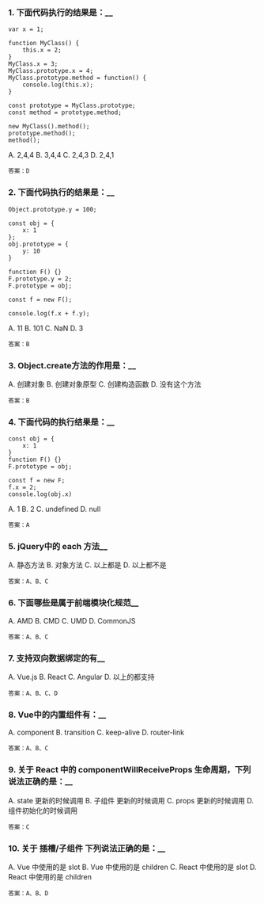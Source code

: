 ### 1. 下面代码执行的结果是：__
```
var x = 1;

function MyClass() {
    this.x = 2;
}
MyClass.x = 3;
MyClass.prototype.x = 4;
MyClass.prototype.method = function() {
    console.log(this.x);
}

const prototype = MyClass.prototype;
const method = prototype.method;

new MyClass().method();
prototype.method();
method();
```

A. 2,4,4
B. 3,4,4
C. 2,4,3
D. 2,4,1

`答案：D`

### 2. 下面代码执行的结果是：__
```
Object.prototype.y = 100;

const obj = {
    x: 1
};
obj.prototype = {
    y: 10
}

function F() {}
F.prototype.y = 2;
F.prototype = obj;

const f = new F();

console.log(f.x + f.y);
```

A. 11
B. 101
C. NaN
D. 3

`答案：B`

### 3. Object.create方法的作用是：__

A. 创建对象
B. 创建对象原型
C. 创建构造函数
D. 没有这个方法

`答案：B`

### 4. 下面代码的执行结果是：__

```
const obj = {
    x: 1
}
function F() {}
F.prototype = obj;

const f = new F;
f.x = 2;
console.log(obj.x)
```

A. 1
B. 2
C. undefined
D. null

`答案：A`

### 5. jQuery中的 each 方法__

A. 静态方法
B. 对象方法
C. 以上都是
D. 以上都不是

`答案：A、B、C`

### 6. 下面哪些是属于前端模块化规范__

A. AMD
B. CMD
C. UMD
D. CommonJS

`答案：A、B、C`

### 7. 支持双向数据绑定的有__

A. Vue.js
B. React
C. Angular
D. 以上的都支持

`答案：A、B、C、D`

### 8. Vue中的内置组件有：__

A. component
B. transition
C. keep-alive
D. router-link

`答案：A、B、C`

### 9. 关于 React 中的 componentWillReceiveProps 生命周期，下列说法正确的是：__

A. state 更新的时候调用
B. 子组件 更新的时候调用
C. props 更新的时候调用
D. 组件初始化的时候调用

`答案：C`

### 10. 关于 插槽/子组件 下列说法正确的是：__

A. Vue 中使用的是 slot
B. Vue 中使用的是 children
C. React 中使用的是 slot
D. React 中使用的是 children

`答案：A、B、D`